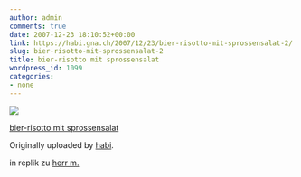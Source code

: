 ```yaml
---
author: admin
comments: true
date: 2007-12-23 18:10:52+00:00
link: https://habi.gna.ch/2007/12/23/bier-risotto-mit-sprossensalat-2/
slug: bier-risotto-mit-sprossensalat-2
title: bier-risotto mit sprossensalat
wordpress_id: 1099
categories:
- none
---
```



 [![](https://static.flickr.com/2390/2131534038_874fec9c08_m.jpg)](https://www.flickr.com/photos/habi/2131534038/)
   

 
  [bier-risotto mit sprossensalat](https://www.flickr.com/photos/habi/2131534038/)
    

  Originally uploaded by [habi](https://www.flickr.com/people/habi/).
 



in replik zu [herr m.](http://bloxxs.ch/?p=1275)  

  

